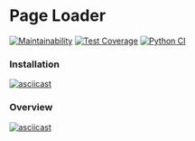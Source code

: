 # Page Loader

[![Maintainability](https://api.codeclimate.com/v1/badges/10bdd00c9dc4caf7ffcf/maintainability)](https://codeclimate.com/github/vetalpaprotsky/page-loader/maintainability)
[![Test Coverage](https://api.codeclimate.com/v1/badges/10bdd00c9dc4caf7ffcf/test_coverage)](https://codeclimate.com/github/vetalpaprotsky/page-loader/test_coverage)
[![Python CI](https://github.com/vetalpaprotsky/page-loader/workflows/Python%20CI/badge.svg)](https://github.com/vetalpaprotsky/page-loader/actions)

### Installation
[![asciicast](https://asciinema.org/a/zccplq7eg2dRrAVDvCc62zHey.svg)](https://asciinema.org/a/zccplq7eg2dRrAVDvCc62zHey)

### Overview
[![asciicast](https://asciinema.org/a/BlGEw2WrNghwSVooiVldNHTL7.svg)](https://asciinema.org/a/BlGEw2WrNghwSVooiVldNHTL7)
